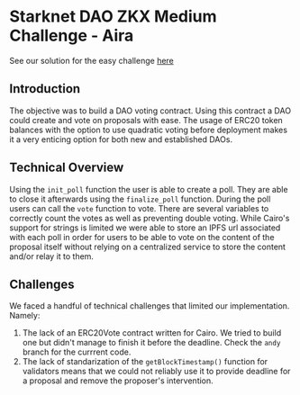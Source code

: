 # Starknet DAO ZKX Medium Challenge - Aira
See our solution for the easy challenge [here](https://github.com/andykamin3/zkx-challenge-easy)
## Introduction
The objective was to build a DAO voting contract. Using this contract a DAO could create and vote on proposals with ease. The usage of ERC20 token balances with the option to use quadratic voting before deployment makes it a very enticing option for both new and established DAOs. 
## Technical Overview
Using the `init_poll` function the user is able to create a poll. They are able to close it afterwards using the `finalize_poll` function. During the poll users can call the `vote` function to vote. There are several variables to correctly count the votes as well as preventing double voting. 
While Cairo's support for strings is limited we were able to store an IPFS url associated with each poll in order for users to be able to vote on the content of the proposal itself without relying on a centralized service to store the content and/or relay it to them. 
## Challenges
We faced a handful of technical challenges that limited our implementation. Namely:
 1. The lack of an ERC20Vote contract written for Cairo. We tried to build one but didn't manage to finish it before the deadline. Check the `andy` branch for the currrent code.
 2. The lack of standarization of the `getBlockTimestamp()` function for validators means that we could not reliably use it to provide deadline for a proposal and remove the proposer's intervention.

